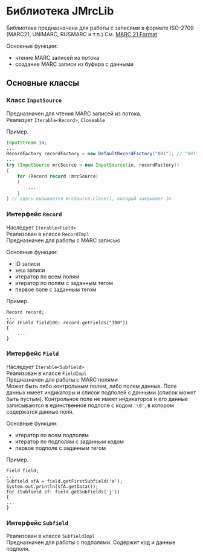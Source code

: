 # Библиотека JMrcLib

Библиотека предназначена для работы с записями в формате ISO-2709 (MARC21, UNIMARC, RUSMARC и т.п.) См. [MARC 21 Format](http://www.loc.gov/marc/bibliographic/)

Основные функции:

 - чтение MARC записей из потока
 - создание MARC записи из буфера с данными

## Основные классы

### Класс `InputSource`  
Предназначен для чтения MARC записей из потока.  
Реализует `Iterable<Record>`, `Closeable`

Пример.
```java
InputStream in;
...
RecordFactory recordFactory = new DefaultRecordFactory("001"); // "001" - поле с ID записи
...
try (InputSource mrcSource = new InputSource(in, recordFactory))
{
	for (Record record :mrcSource) 
	{
		...
	}
} // здесь вызывается mrcSource.close(), который закрывает in
```

### Интерфейс `Record`
Наследует `Iterable<Field>`  
Реализован в классе `RecordImpl`  
Предназначен для работы с MARC записью

Основные функции:

 - ID записи
 - хеш записи
 - итератор по всем полям
 - итератор по полям с заданным тегом
 - первое поле с заданным тегом
 
Пример.
```
Record record;
...
for (Field field100: record.getFields("100"))
{
	...
}
```

### Интерфейс `Field`
Наследует `Iterable<Subfield>`  
Реализован в классе `FieldImpl`  
Предназначен для работы с MARC полями  
Может быть либо контрольным полем, либо полем данных. Поле данных имеет индикаторы и список подполей с данными (список может быть пустым). Контрольное поле не имеет индикаторов и его данные записываются в единственное подполе с кодом `'\0'`, в котором содержатся данные поля.

Основные функции:

 - итератор по всем подполям
 - итератор по подполям с заданным кодом
 - первое подполе с заданным тегом
  
Пример.
```
Field field;
...
Subfield sfA = field.getFirstSubfield('a');
System.out.println(sfA.getData());
for (Subfield sf: field.getSubfields('j'))
{
...
}
```
  
### Интерфейс `Subfield`
Реализован в классе `SubfieldImpl`  
Предназначен для работы с подполями. Содержит код и данные подполя.

 